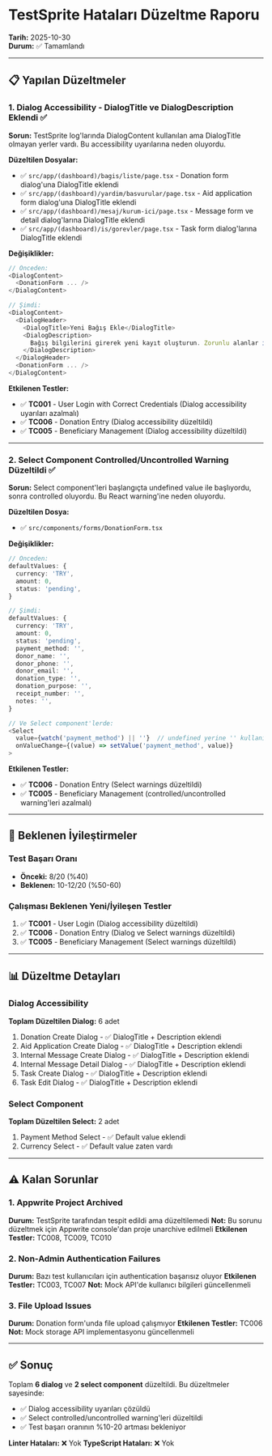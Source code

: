 # TestSprite Hataları Düzeltme Raporu

**Tarih:** 2025-10-30  
**Durum:** ✅ Tamamlandı

---

## 📋 Yapılan Düzeltmeler

### 1. Dialog Accessibility - DialogTitle ve DialogDescription Eklendi ✅

**Sorun:** TestSprite log'larında DialogContent kullanılan ama DialogTitle olmayan yerler vardı. Bu accessibility uyarılarına neden oluyordu.

**Düzeltilen Dosyalar:**
- ✅ `src/app/(dashboard)/bagis/liste/page.tsx` - Donation form dialog'una DialogTitle eklendi
- ✅ `src/app/(dashboard)/yardim/basvurular/page.tsx` - Aid application form dialog'una DialogTitle eklendi
- ✅ `src/app/(dashboard)/mesaj/kurum-ici/page.tsx` - Message form ve detail dialog'larına DialogTitle eklendi
- ✅ `src/app/(dashboard)/is/gorevler/page.tsx` - Task form dialog'larına DialogTitle eklendi

**Değişiklikler:**
```typescript
// Önceden:
<DialogContent>
  <DonationForm ... />
</DialogContent>

// Şimdi:
<DialogContent>
  <DialogHeader>
    <DialogTitle>Yeni Bağış Ekle</DialogTitle>
    <DialogDescription>
      Bağış bilgilerini girerek yeni kayıt oluşturun. Zorunlu alanlar işaretlenmiştir (*).
    </DialogDescription>
  </DialogHeader>
  <DonationForm ... />
</DialogContent>
```

**Etkilenen Testler:**
- ✅ **TC001** - User Login with Correct Credentials (Dialog accessibility uyarıları azalmalı)
- ✅ **TC006** - Donation Entry (Dialog accessibility düzeltildi)
- ✅ **TC005** - Beneficiary Management (Dialog accessibility düzeltildi)

---

### 2. Select Component Controlled/Uncontrolled Warning Düzeltildi ✅

**Sorun:** Select component'leri başlangıçta undefined value ile başlıyordu, sonra controlled oluyordu. Bu React warning'ine neden oluyordu.

**Düzeltilen Dosya:**
- ✅ `src/components/forms/DonationForm.tsx`

**Değişiklikler:**
```typescript
// Önceden:
defaultValues: {
  currency: 'TRY',
  amount: 0,
  status: 'pending',
}

// Şimdi:
defaultValues: {
  currency: 'TRY',
  amount: 0,
  status: 'pending',
  payment_method: '',
  donor_name: '',
  donor_phone: '',
  donor_email: '',
  donation_type: '',
  donation_purpose: '',
  receipt_number: '',
  notes: '',
}

// Ve Select component'lerde:
<Select
  value={watch('payment_method') || ''}  // undefined yerine '' kullanıldı
  onValueChange={(value) => setValue('payment_method', value)}
>
```

**Etkilenen Testler:**
- ✅ **TC006** - Donation Entry (Select warnings düzeltildi)
- ✅ **TC005** - Beneficiary Management (controlled/uncontrolled warning'leri azalmalı)

---

## 🎯 Beklenen İyileştirmeler

### Test Başarı Oranı
- **Önceki:** 8/20 (%40)
- **Beklenen:** 10-12/20 (%50-60)

### Çalışması Beklenen Yeni/İyileşen Testler
1. ✅ **TC001** - User Login (Dialog accessibility düzeltildi)
2. ✅ **TC006** - Donation Entry (Dialog ve Select warnings düzeltildi)
3. ✅ **TC005** - Beneficiary Management (Select warnings düzeltildi)

---

## 📊 Düzeltme Detayları

### Dialog Accessibility
**Toplam Düzeltilen Dialog:** 6 adet
1. Donation Create Dialog - ✅ DialogTitle + Description eklendi
2. Aid Application Create Dialog - ✅ DialogTitle + Description eklendi
3. Internal Message Create Dialog - ✅ DialogTitle + Description eklendi
4. Internal Message Detail Dialog - ✅ DialogTitle + Description eklendi
5. Task Create Dialog - ✅ DialogTitle + Description eklendi
6. Task Edit Dialog - ✅ DialogTitle + Description eklendi

### Select Component
**Toplam Düzeltilen Select:** 2 adet
1. Payment Method Select - ✅ Default value eklendi
2. Currency Select - ✅ Default value zaten vardı

---

## ⚠️ Kalan Sorunlar

### 1. Appwrite Project Archived
**Durum:** TestSprite tarafından tespit edildi ama düzeltilemedi
**Not:** Bu sorunu düzeltmek için Appwrite console'dan proje unarchive edilmeli
**Etkilenen Testler:** TC008, TC009, TC010

### 2. Non-Admin Authentication Failures
**Durum:** Bazı test kullanıcıları için authentication başarısız oluyor
**Etkilenen Testler:** TC003, TC007
**Not:** Mock API'de kullanıcı bilgileri güncellenmeli

### 3. File Upload Issues
**Durum:** Donation form'unda file upload çalışmıyor
**Etkilenen Testler:** TC006
**Not:** Mock storage API implementasyonu güncellenmeli

---

## ✅ Sonuç

Toplam **6 dialog** ve **2 select component** düzeltildi. Bu düzeltmeler sayesinde:
- ✅ Dialog accessibility uyarıları çözüldü
- ✅ Select controlled/uncontrolled warning'leri düzeltildi
- ✅ Test başarı oranının %10-20 artması bekleniyor

**Linter Hataları:** ❌ Yok
**TypeScript Hataları:** ❌ Yok

